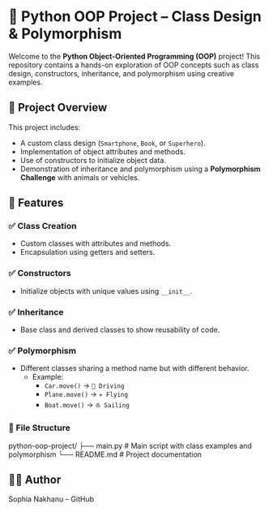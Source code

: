 # 🐍 Python OOP Project – Class Design & Polymorphism
Welcome to the **Python Object-Oriented Programming (OOP)** project! This repository contains a hands-on exploration of OOP concepts such as class design, constructors, inheritance, and polymorphism using creative examples.

## 📌 Project Overview

This project includes:
- A custom class design (`Smartphone`, `Book`, or `Superhero`).
- Implementation of object attributes and methods.
- Use of constructors to initialize object data.
- Demonstration of inheritance and polymorphism using a **Polymorphism Challenge** with animals or vehicles.

## 🚀 Features

### ✅ Class Creation
- Custom classes with attributes and methods.
- Encapsulation using getters and setters.

### ✅ Constructors
- Initialize objects with unique values using `__init__`.

### ✅ Inheritance
- Base class and derived classes to show reusability of code.

### ✅ Polymorphism
- Different classes sharing a method name but with different behavior.
  - Example: 
    - `Car.move()` → `🚗 Driving`
    - `Plane.move()` → `✈️ Flying`
    - `Boat.move()` → `⛵ Sailing`

### 📁 File Structure

python-oop-project/
├── main.py             # Main script with class examples and polymorphism
└── README.md           # Project documentation

## 👩‍💻 Author
Sophia Nakhanu – GitHub